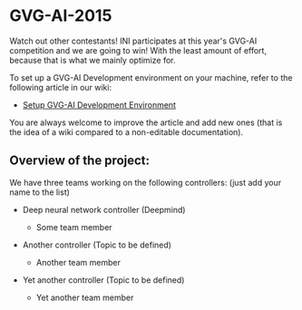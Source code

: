 # GVG-AI-2015
Watch out other contestants! INI participates at this year's GVG-AI competition and we are going to win! With the least amount of effort, because that is what we mainly optimize for.

To set up a GVG-AI Development environment on your machine, refer to the following article in our wiki:

* [Setup GVG-AI Development Environment](https://github.com/underworldguardian/GVG-AI-2015/wiki/Setup-GVG-AI-Development-Environment)

You are always welcome to improve the article and add new ones (that is the idea of a wiki compared to a non-editable documentation). 


## Overview of the project:

We have three teams working on the following controllers: (just add your name to the list)

* Deep neural network controller (Deepmind)
  * Some team member

* Another controller (Topic to be defined)
  * Another team member 

* Yet another controller (Topic to be defined)
  * Yet another team member
